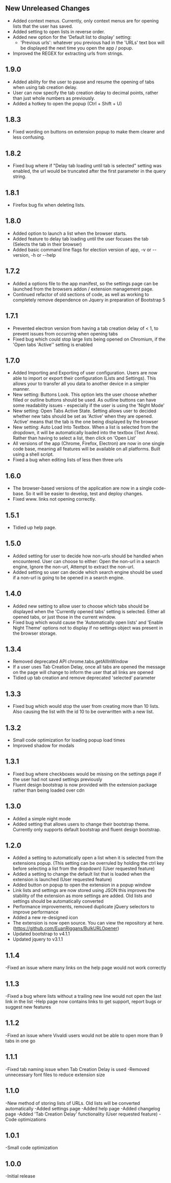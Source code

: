 ## New Unreleased Changes

- Added context menus. Currently, only context menus are for opening lists that the user has saved.
- Added setting to open lists in reverse order.
- Added new option for the 'Default list to display' setting:
    - 'Previous urls': whatever you previous had in the 'URLs' text box will be displayed the next time you open the app / popup.
- Improved the REGEX for extracting urls from strings.
## 1.9.0

- Added ability for the user to pause and resume the opening of tabs when using tab creation delay.
- User can now specify the tab creation delay to decimal points, rather than just whole numbers as previously.
- Added a hotkey to open the popup (Ctrl + Shift + U)

## 1.8.3

- Fixed wording on buttons on extension popup to make them clearer and less confusing.

## 1.8.2

- Fixed bug where if "Delay tab loading until tab is selected" setting was enabled, the url would be truncated after the first parameter in the query string.

## 1.8.1

- Firefox bug fix when deleting lists.

## 1.8.0

- Added option to launch a list when the browser starts.
- Added feature to delay tab loading until the user focuses the tab (Selects the tab in their browser)
- Added basic command line flags for election version of app, -v or --version, -h or --help

## 1.7.2

- Added a options file to the app manifest, so the settings page can be launched from the browsers addon / extension management page.
- Continued refactor of old sections of code, as well as working to completely remove dependence on Jquery in preparation of Bootstrap 5

## 1.7.1

- Prevented electron version from having a tab creation delay of < 1, to prevent issues from occurring when opening tabs
- Fixed bug which could stop large lists being opened on Chromium, if the 'Open tabs 'Active'' setting is enabled

## 1.7.0
- Added Importing and Exporting of user configuration. Users are now able to import or export their configuration (Lists and Settings). This allows your to transfer all you data to another device in a simpler manner.
- New setting: Buttons Look. This option lets the user choose whether filled or outline buttons should be used. As outline buttons can have some readability issues - especially if the user is using the 'Night Mode'
- New setting: Open Tabs Active State. Setting allows user to decided whether new tabs should be set as 'Active' when they are opened. 'Active' means that the tab is the one being displayed by the browser
- New setting: Auto Load Into Textbox. When a list is selected from the dropdown, it will be automatically loaded into the textbox (Text Area). Rather than having to select a list, then click on 'Open List'
- All versions of the app (Chrome, Firefox, Electron) are now in one single code base, meaning all features will be available on all platforms. Built using a shell script.
- Fixed a bug when editing lists of less then three urls

## 1.6.0
- The browser-based versions of the application are now in a single code-base. So it will be easier to develop, test and deploy changes.
- Fixed www. links not opening correctly.

## 1.5.1
- Tidied up help page.

## 1.5.0
- Added setting for user to decide how non-urls should be handled when encountered. User can choose to either: Open the non-url in a search engine, Ignore the non-url, Attempt to extract the non-url.
- Added setting so user can decide which search engine should be used if a non-url is going to be opened in a search engine.

## 1.4.0
- Added new setting to allow user to choose which tabs should be displayed when the 'Currently opened tabs' setting is selected. Either all opened tabs, or just those in the current window.
- Fixed bug which would cause the 'Automatically open lists' and 'Enable Night Theme' options not to display if no settings object was present in the browser storage.

## 1.3.4
- Removed deprecated API chrome.tabs.getAllInWindow
- If a user uses Tab Creation Delay, once all tabs are opened the message on the page will change to inform the user that all links are opened
- Tidied up tab creation and remove deprecated 'selected' parameter

## 1.3.3
- Fixed bug which would stop the user from creating more than 10 lists. Also causing the list with the id 10 to be overwritten with a new list.

## 1.3.2
- Small code optimization for loading popup load times
- Improved shadow for modals

## 1.3.1
- Fixed bug where checkboxes would be missing on the settings page if the user had not saved settings previously
- Fluent design bootstrap is now provided with the extension package rather than being loaded over cdn

## 1.3.0
- Added a simple night mode
- Added setting that allows users to change their bootstrap theme. Currently only supports default bootstrap and fluent design bootstrap.

## 1.2.0
- Added a setting to automatically open a list when it is selected from the extensions popup. (This setting can be overruled by holding the ctrl key before selecting a list from the dropdown) (User requested feature)
- Added a setting to change the default list that is loaded when the extension is launched (User requested feature)
- Added button on popup to open the extension in a popup window
- Link lists and settings are now stored using JSON this improves the stability of the extension as more settings are added. Old lists and settings should be automatically converted
- Performance improvements, removed duplicate jQuery selectors to improve performance
- Added a new re-designed icon
- The extension is now open source. You can view the repository at here. (https://github.com/EuanRiggans/BulkURLOpener)
- Updated bootstrap to v4.1.1
- Updated jquery to v3.1.1

## 1.1.4
-Fixed an issue where many links on the help page would not work correctly

## 1.1.3
-Fixed a bug where lists without a trailing new line would not open the last link in the list
-Help page now contains links to get support, report bugs or suggest new features

## 1.1.2
-Fixed an issue where Vivaldi users would not be able to open more than 9 tabs in one go

## 1.1.1
-Fixed tab naming issue when Tab Creation Delay is used
-Removed unnecessary font files to reduce extension size

## 1.1.0
-New method of storing lists of URLs. Old lists will be converted automatically
-Added settings page
-Added help page
-Added changelog page
-Added 'Tab Creation Delay' functionality (User requested feature)
-Code optimizations

## 1.0.1
-Small code optimization

## 1.0.0
-Initial release
